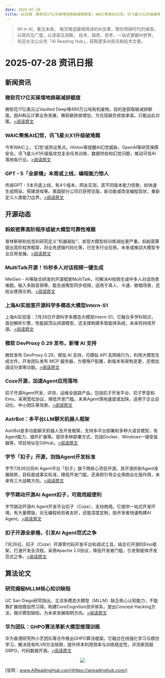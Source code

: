 ```yaml
---
date: 2025-07-28
title: AI日报：微软花17亿买屎埋地换碳减排额度; WAIC聚焦AI幻觉，讯飞星火X1升级破难题; GPT - 5「全家桶」本周或上线，编程能力惊人
---
```


> All in AI，看见未来。 每天精选最值得读的AI文章，帮你筛掉时代的噪音。 以简讯见广度，以深读见洞察。 技术、趋势、思考，一站式掌握AI世界。
> 欢迎关注公众号「AI Reading Hub」，获取更多AI资讯和技术文章。

# 2025-07-28 资讯日报

## 新闻资讯

### 微软花17亿买屎埋地换碳减排额度

微软花17亿美元让Vaulted Deep埋490万公吨有机废物，目的是获取碳减排额度。因AI和云计算业务发展，微软碳排放增加，为兑现碳负排放承诺，只能出此对策。[>阅读原文](https://mp.weixin.qq.com/s?__biz=MzIyMzA5NjEyMA==&chksm=f133ca5bf2e9bd97890211416f41397c34431188b8248e3ea96c046124ef267ea06d3688cf2a&idx=1&mid=2647673415&sn=c1126a23f72bfc6a3cd77209ff295a78#rd)

### WAIC聚焦AI幻觉，讯飞星火X1升级破难题

今年WAIC上，‘幻觉’成热议焦点。Hinton等提醒AI幻觉威胁，OpenAI等研究保障安全。讯飞星火X1升级版攻克复杂任务训练、数据供给和幻觉问题，推动可信AI落地各行业。[>阅读原文](https://mp.weixin.qq.com/s?__biz=MzIzNjc1NzUzMw==&chksm=e927f1bdc5f6294925a54c3eb49dc2d53e1e0db351d4ac44e4b76e0f19daa5724c007040b675&idx=1&mid=2247813265&sn=c79f0272aef91ee1b68c2f13d77e0acc#rd)

### GPT - 5「全家桶」本周或上线，编程能力惊人

传闻GPT - 5本月底上线，有4个版本。网友实测，其不同版本能力惊艳，如快速生成网站、搭建游戏等。美国部分公司已获预览版，新功能或改变编程现状，重新定义人类能力边界。[>阅读原文](https://mp.weixin.qq.com/s?__biz=MzI3MTA0MTk1MA==&chksm=f0967cf059c4804c00fc20a19fcc14d9a8180d87e7341e16d774309e709fff3fea6518299bef&idx=1&mid=2652614194&sn=cd3df54ff1c4a46fc6d62e99415073c3#rd)

## 开源动态

### 蚂蚁密算高阶程序或破大模型可靠性难题

普林斯顿和伯克利研究定义“机器胡扯”，发现大模型经训练胡扯更严重。蚂蚁密算提出高阶程序框架，将业务逻辑代码化等，已在多行业应用，未来或推动大模型专业应用发展。[>阅读原文](https://mp.weixin.qq.com/s?__biz=MjM5MDE0Mjc4MA==&chksm=bca8cec5c076b1c1208a40ebec609ff5560d34fdb0e6f8ae9bbccdff2e2f899d7ab2c7d0a4a6&idx=2&mid=2651251695&sn=dc7fbfb95661fbc8e9c2af06ae52499d#rd)

### MultiTalk开源！15秒多人对话视频一键生成

MeiGen - AI等联合研发的开源框架MultiTalk，可解决AI视频生成中多人对话场景难题。输入多路音频等，能生成嘴型同步视频，适用于真人、卡通、歌唱场景，还给出使用示例。[>阅读原文](https://mp.weixin.qq.com/s?__biz=MzkwMjQ0NzI0OQ==&chksm=c17023fe917d24b303fbe0dfd3148453d6df2a498675b2b79e4d4a828f1fd88c345fa8c147c9&idx=1&mid=2247503065&sn=c4baf499f289984bae4e1e8cb72cbadd#rd)

### 上海AI实验室开源科学多模态大模型Intern-S1

上海AI实验室：7月26日开源科学多模态大模型Intern-S1，它融合多学科知识，首创解析引擎，性能超顶尖闭源模型，还支撑构建多智能体系统，未来将持续开源。[>阅读原文](https://mp.weixin.qq.com/s?__biz=MzA3MzI4MjgzMw==&chksm=858e41076bc995ea29795937de9a33b2cbc12a3fef055df5c733a9593bc61b2406f19ed32f8c&idx=1&mid=2650982038&sn=04c6fd394912eeb384fcea06880e29da#rd)

### 微软 DevProxy 0.29 发布，新增 AI 支持

微软发布 DevProxy 0.29，增加 AI 支持，可模拟 API 及网络行为，利用大模型生成文件。开发团队发布 MCP 服务器，方便用户配置，新版本有架构变更，还增加调试分类等功能。[>阅读原文](https://mp.weixin.qq.com/s?__biz=MjM5MDE0Mjc4MA==&chksm=bc6881551b447f5f2993047e9d5b39c552cb37fcfa2e9d02caffcd9c5aed15ce6533e2409231&idx=4&mid=2651251695&sn=94a62c4d77453106340313409ee2811d#rd)

### Coze开源，加速Agent应用落地

扣子开源Agent开发、评测、运维全链路产品，包括扣子开发平台、扣子罗盘和Eino。采用宽松协议，降低开发门槛，未来Agent落地速度或加快，适用于企业自动化、中小团队等场景。[>阅读原文](https://mp.weixin.qq.com/s?__biz=MzIzNjc1NzUzMw==&chksm=e91537c096dca3ba1c0bed73cb6f0e5989e852b114dfc45ada7256bdad6fcd3bf39d51c96a7a&idx=1&mid=2247813266&sn=643a1a7f2e0429d9265ce64a2b5c81c3#rd)

### AstrBot：多平台LLM聊天机器人框架

AstrBot是多功能聊天机器人及开发框架，支持多平台部署和多种大语言模型，有Agent能力、插件扩展等。提供多种部署方式，包括Docker、Windows一键安装器等，项目地址在GitHub。[>阅读原文](https://mp.weixin.qq.com/s?__biz=MzkxNjQ4MzMyOA==&chksm=c0842435eab2e42b92284eb10f65371cf2b4d35fc5172d1a77da88fb1835f4fe1d8883722a30&idx=1&mid=2247493717&sn=fa9c3d8fd15647f4418d38d66d989a01#rd)

### 字节「扣子」开源，剑指Agent开发标准

字节7月26日将AI Agent平台「扣子」旗下两核心项目开源。其开源折射Agent发展趋势，目标是成事实标准，降低开发门槛，还承担引导企业用商业化版作用，未来有三大战略方向。[>阅读原文](https://mp.weixin.qq.com/s?__biz=MjM5MDE0Mjc4MA==&chksm=bc9610208be7519fdd768fb4a5ac9662f50aeff104fdae2af1a5d043b66bf55063fa8eb706e4&idx=1&mid=2651251695&sn=d447fc03a68cd0adbc38721c04b159aa#rd)

### 字节跳动开源AI Agent扣子，可商用超便利

字节跳动开源AI Agent开发平台扣子（Coze），支持商用。它提供一站式开发环境，有大量模版，对无编程经验者友好，还能深度定制，助开发者快速构建AI Agent。[>阅读原文](https://mp.weixin.qq.com/s?__biz=Mzg3Mzg5MjY3Nw==&chksm=cfd18f905af1bf478658bef9312e72e4df65aeb8456f2e94f21608491bc906061a78fe7a2fd8&idx=1&mid=2247523162&sn=704139f3df822e19ab11f30e9f4be947#rd)

### 扣子开源全家桶，引发AI Agent范式之争

7月26日，扣子（Coze）开源零代码开发平台和调试工具，结合已开源的Eino框架，打通开发全流程。采用Apache 2.0协议，降低开发者门槛，引发智能体开发范式之争。[>阅读原文](https://mp.weixin.qq.com/s?__biz=MzA3MzI4MjgzMw==&chksm=85c28512795ce081bbdeb264d24dbfbe75eddd70c357e8765ad64c741530809cfdb4d0012649&idx=1&mid=2650982145&sn=244d3fbee163232d1d987ae81e8dbea8#rd)

## 算法论文

### 研究揭秘MLLM核心知识缺陷

UC San Diego研究指出，主流多模态大模型（MLLM）缺乏核心认知能力，不能靠扩展规模自然习得。构建CoreCognition测评体系，提出Concept Hacking方法，揭示模型缺陷，为未来发展指明方向。[>阅读原文](https://mp.weixin.qq.com/s?__biz=MzA3MzI4MjgzMw==&chksm=85131668a805797fdb75603e7119f71fa6e9694f3b460df6093714fe450754e9c230a27d9df3&idx=2&mid=2650982145&sn=09630c347ddfc93c91052274a0b47a06#rd)

### 华为团队：GHPO算法革新大模型推理训练

华为香港研究所小艺团队等合作推出GHPO算法框架。它融合在线强化学习与模仿学习，解决现有RLVR方法局限，提升样本利用效率与训练稳定性，评测表现超GRPO，代码数据开源。[>阅读原文](https://mp.weixin.qq.com/s?__biz=MzA3MzI4MjgzMw==&chksm=854fd92e7b568c3d7c16437d045d0eeb06768de4430afa71ece719d4f6b853ddbbae4c403fda&idx=2&mid=2650982038&sn=17d86511cd123b9ae20e6cd30ece7eac#rd)



<p style="text-align: center;">
            <img id="weixin_qr" src="https://meikan-public-images.oss-cn-beijing.aliyuncs.com/imeikan/assets/2025-05-18234303-hub.png" style="max-width: 800px; object-fit: cover;" />
        </p>
        
[官网：www.AiReadingHub.com](https://aireadinghub.com/)